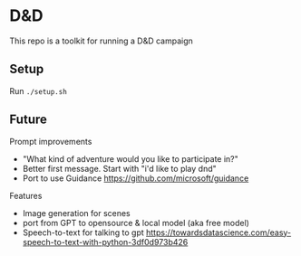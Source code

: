 # D&D

This repo is a toolkit for running a D&D campaign

## Setup

Run `./setup.sh`

## Future

Prompt improvements

-   "What kind of adventure would you like to participate in?"
-   Better first message. Start with "i'd like to play dnd"
-   Port to use Guidance https://github.com/microsoft/guidance

Features

-   Image generation for scenes
-   port from GPT to opensource & local model (aka free model)
-   Speech-to-text for talking to gpt https://towardsdatascience.com/easy-speech-to-text-with-python-3df0d973b426
